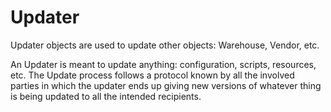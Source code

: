 # Updater

Updater objects are used to update other objects: Warehouse, Vendor, etc.

An Updater is meant to update anything: configuration, scripts, resources, etc.
The Update process follows a protocol known by all the involved parties in which the updater ends up giving new versions of whatever thing is being updated to all the intended recipients.

